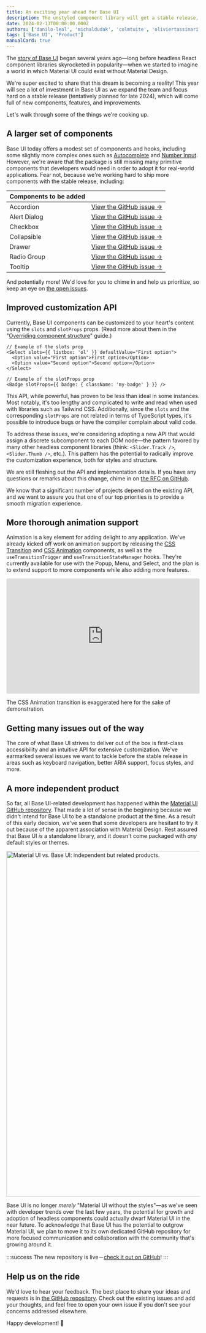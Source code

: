 ```yaml
---
title: An exciting year ahead for Base UI
description: The unstyled component library will get a stable release, lots of new components, and even better DX in 2024.
date: 2024-02-13T00:00:00.000Z
authors: ['danilo-leal', 'michaldudak', 'colmtuite', 'oliviertassinari']
tags: ['Base UI', 'Product']
manualCard: true
---
```


The [story of Base UI](/blog/introducing-base-ui/) began several years ago—long before headless React component libraries skyrocketed in popularity—when we started to imagine a world in which Material UI could exist without Material Design.

We're super excited to share that this dream is becoming a reality!
This year will see a lot of investment in Base UI as we expand the team and focus hard on a stable release (tentatively planned for late 2024), which will come full of new components, features, and improvements.

Let's walk through some of the things we're cooking up.

## A larger set of components

Base UI today offers a modest set of components and hooks, including some slightly more complex ones such as [Autocomplete](/base-ui/react-autocomplete/) and [Number Input](/base-ui/react-number-input/).
However, we're aware that the package is still missing many primitive components that developers would need in order to adopt it for real-world applications.
Fear not, because we're working hard to ship more components with the stable release, including:

| Components to be added |                                                                                         |
| :--------------------- | --------------------------------------------------------------------------------------: |
| Accordion              | [View&nbsp;the&nbsp;GitHub&nbsp;issue&nbsp;→](https://github.com/mui/base-ui/issues/25) |
| Alert Dialog           |                [View the GitHub issue&nbsp;→](https://github.com/mui/base-ui/issues/83) |
| Checkbox               |                [View the GitHub issue&nbsp;→](https://github.com/mui/base-ui/issues/24) |
| Collapsible            |                [View the GitHub issue&nbsp;→](https://github.com/mui/base-ui/issues/84) |
| Drawer                 |                [View the GitHub issue&nbsp;→](https://github.com/mui/base-ui/issues/38) |
| Radio Group            |                [View the GitHub issue&nbsp;→](https://github.com/mui/base-ui/issues/26) |
| Tooltip                |                [View the GitHub issue&nbsp;→](https://github.com/mui/base-ui/issues/32) |

And potentially more!
We'd love for you to chime in and help us prioritize, so keep an eye on [the open issues](https://github.com/mui/base-ui/issues).

## Improved customization API

Currently, Base UI components can be customized to your heart's content using the `slots` and `slotProps` props.
(Read more about them in the "[Overriding component structure](/base-ui/guides/overriding-component-structure/)" guide.)

```tsx
// Example of the slots prop
<Select slots={{ listbox: 'ol' }} defaultValue="First option">
  <Option value="First option">First option</Option>
  <Option value="Second option">Second option</Option>
</Select>

// Example of the slotProps prop
<Badge slotProps={{ badge: { className: 'my-badge' } }} />
```

This API, while powerful, has proven to be less than ideal in some instances.
Most notably, it's too lengthy and complicated to write and read when used with libraries such as Tailwind CSS.
Additionally, since the `slots` and the corresponding `slotProps` are not related in terms of TypeScript types, it's possible to introduce bugs or have the compiler complain about valid code.

To address these issues, we're considering adopting a new API that would assign a discrete subcomponent to each DOM node—the pattern favored by many other headless component libraries (think: `<Slider.Track />`, `<Slider.Thumb />`, etc.).
This pattern has the potential to radically improve the customization experience, both for styles and structure.

We are still fleshing out the API and implementation details.
If you have any questions or remarks about this change, chime in on [the RFC on GitHub](https://github.com/mui/base-ui/discussions/157).

We know that a significant number of projects depend on the existing API, and we want to assure you that one of our top priorities is to provide a smooth migration experience.

## More thorough animation support

Animation is a key element for adding delight to any application.
We've already kicked off work on animation support by releasing the [CSS Transition](/base-ui/react-transitions/#css-transition) and [CSS Animation](/base-ui/react-transitions/#css-animation) components, as well as the `useTransitionTrigger` and `useTransitionStateManager` hooks.
They're currently available for use with the Popup, Menu, and Select, and the plan is to extend support to more components while also adding more features.

<iframe src="https://codesandbox.io/embed/3pdm56?view=preview&module=%2Fdemo.tsx&hidenavigation=1"
  style="width:100%; height: 300px; border:0; border-radius: 4px; overflow:hidden;" title="/blog/base-ui-2024-plans/" allow="accelerometer; ambient-light-sensor; camera; encrypted-media; geolocation; gyroscope; hid; microphone; midi; payment; usb; vr; xr-spatial-tracking" sandbox="allow-forms allow-modals allow-popups allow-presentation allow-same-origin allow-scripts"
></iframe>

<p class="blog-description">The CSS Animation transition is exaggerated here for the sake of demonstration.</p>

## Getting many issues out of the way

The core of what Base UI strives to deliver out of the box is first-class accessibility and an intuitive API for extensive customization.
We've earmarked several issues we want to tackle before the stable release in areas such as keyboard navigation, better ARIA support, focus styles, and more.

## A more independent product

So far, all Base UI-related development has happened within the [Material UI GitHub repository](https://github.com/mui/material-ui).
That made a lot of sense in the beginning because we didn't intend for Base UI to be a standalone product at the time.
As a result of this early decision, we've seen that some developers are hesitant to try it out because of the apparent association with Material Design.
Rest assured that Base UI _is_ a standalone library, and it doesn't come packaged with _any_ default styles or themes.

<img alt="Material UI vs. Base UI: independent but related products." src="/static/blog/base-ui-2024-plans/material-vs-base.png" width="2400" height="900" loading="lazy" />

Base UI is no longer _merely_ "Material UI without the styles"—as we've seen with developer trends over the last few years, the potential for growth and adoption of headless components could actually dwarf Material UI in the near future.
To acknowledge that Base UI has the potential to outgrow Material UI, we plan to move it to its own dedicated GitHub repository for more focused communication and collaboration with the community that's growing around it.

:::success
The new repository is live－[check it out on GitHub](https://github.com/mui/base-ui)!
:::

## Help us on the ride

We'd love to hear your feedback.
The best place to share your ideas and requests is in [the GitHub repository](https://github.com/mui/base-ui/issues).
Check out the existing issues and add your thoughts, and feel free to open your own issue if you don't see your concerns addressed elsewhere.

Happy development! 👋
